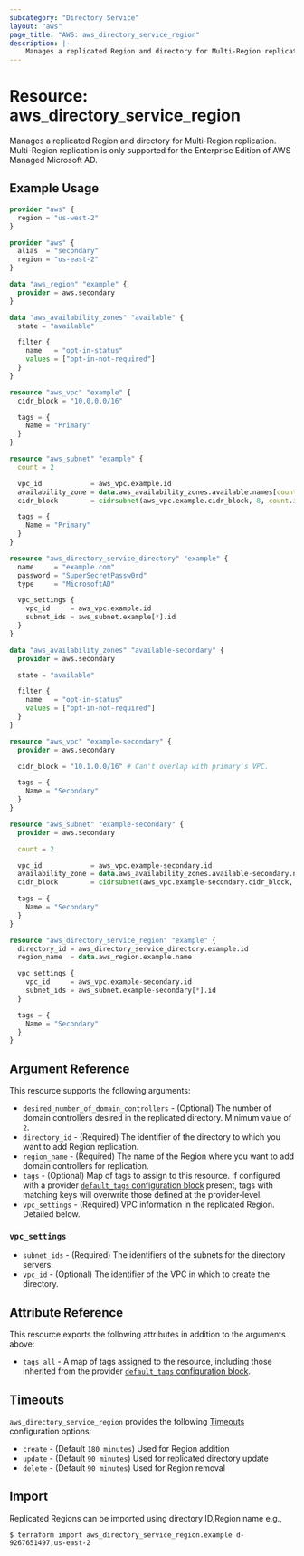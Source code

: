 ```yaml
---
subcategory: "Directory Service"
layout: "aws"
page_title: "AWS: aws_directory_service_region"
description: |-
    Manages a replicated Region and directory for Multi-Region replication.
---
```


# Resource: aws_directory_service_region

Manages a replicated Region and directory for Multi-Region replication.
Multi-Region replication is only supported for the Enterprise Edition of AWS Managed Microsoft AD.

## Example Usage

```terraform
provider "aws" {
  region = "us-west-2"
}

provider "aws" {
  alias  = "secondary"
  region = "us-east-2"
}

data "aws_region" "example" {
  provider = aws.secondary
}

data "aws_availability_zones" "available" {
  state = "available"

  filter {
    name   = "opt-in-status"
    values = ["opt-in-not-required"]
  }
}

resource "aws_vpc" "example" {
  cidr_block = "10.0.0.0/16"

  tags = {
    Name = "Primary"
  }
}

resource "aws_subnet" "example" {
  count = 2

  vpc_id            = aws_vpc.example.id
  availability_zone = data.aws_availability_zones.available.names[count.index]
  cidr_block        = cidrsubnet(aws_vpc.example.cidr_block, 8, count.index)

  tags = {
    Name = "Primary"
  }
}

resource "aws_directory_service_directory" "example" {
  name     = "example.com"
  password = "SuperSecretPassw0rd"
  type     = "MicrosoftAD"

  vpc_settings {
    vpc_id     = aws_vpc.example.id
    subnet_ids = aws_subnet.example[*].id
  }
}

data "aws_availability_zones" "available-secondary" {
  provider = aws.secondary

  state = "available"

  filter {
    name   = "opt-in-status"
    values = ["opt-in-not-required"]
  }
}

resource "aws_vpc" "example-secondary" {
  provider = aws.secondary

  cidr_block = "10.1.0.0/16" # Can't overlap with primary's VPC.

  tags = {
    Name = "Secondary"
  }
}

resource "aws_subnet" "example-secondary" {
  provider = aws.secondary

  count = 2

  vpc_id            = aws_vpc.example-secondary.id
  availability_zone = data.aws_availability_zones.available-secondary.names[count.index]
  cidr_block        = cidrsubnet(aws_vpc.example-secondary.cidr_block, 8, count.index)

  tags = {
    Name = "Secondary"
  }
}

resource "aws_directory_service_region" "example" {
  directory_id = aws_directory_service_directory.example.id
  region_name  = data.aws_region.example.name

  vpc_settings {
    vpc_id     = aws_vpc.example-secondary.id
    subnet_ids = aws_subnet.example-secondary[*].id
  }

  tags = {
    Name = "Secondary"
  }
}
```

## Argument Reference

This resource supports the following arguments:

* `desired_number_of_domain_controllers` - (Optional) The number of domain controllers desired in the replicated directory. Minimum value of `2`.
* `directory_id` - (Required) The identifier of the directory to which you want to add Region replication.
* `region_name` - (Required) The name of the Region where you want to add domain controllers for replication.
* `tags` - (Optional) Map of tags to assign to this resource. If configured with a provider [`default_tags` configuration block](https://www.terraform.io/docs/providers/aws/index.html#default_tags-configuration-block) present, tags with matching keys will overwrite those defined at the provider-level.
* `vpc_settings` - (Required) VPC information in the replicated Region. Detailed below.

### `vpc_settings`

* `subnet_ids` - (Required) The identifiers of the subnets for the directory servers.
* `vpc_id` - (Optional) The identifier of the VPC in which to create the directory.

## Attribute Reference

This resource exports the following attributes in addition to the arguments above:

* `tags_all` - A map of tags assigned to the resource, including those inherited from the provider [`default_tags` configuration block](https://www.terraform.io/docs/providers/aws/index.html#default_tags-configuration-block).

## Timeouts

`aws_directory_service_region` provides the following [Timeouts](https://developer.hashicorp.com/terraform/language/resources/syntax#operation-timeouts) configuration options:

- `create` - (Default `180 minutes`) Used for Region addition
- `update` - (Default `90 minutes`) Used for replicated directory update
- `delete` - (Default `90 minutes`) Used for Region removal

## Import

Replicated Regions can be imported using directory ID,Region name e.g.,

```
$ terraform import aws_directory_service_region.example d-9267651497,us-east-2
```
